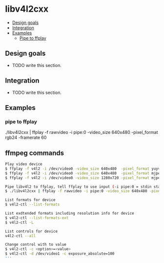 # libv4l2cxx


- [Design goals](#design-goals)
- [Integration](#integration)
- [Examples](#examples)
  - [Pipe to ffplay](#pipe-to-ffplay)


## Design goals

- TODO write this section.


## Integration

- TODO write this section.


## Examples

### pipe to ffplay
./libv4l2cxx | ffplay -f rawvideo -i pipe:0 -video_size 640x480 -pixel_format rgb24 -framerate 60


## ffmpeg commands
```bash
Play video device
$ ffplay -f v4l2 -i /dev/video0 -video_size 640x480  -pixel_format yuyv422 -framerate 30
$ ffplay -f v4l2 -i /dev/video0 -video_size 640x480  -pixel_format mjpeg
$ ffplay -f v4l2 -i /dev/video0 -video_size 1280x720 -pixel_format mjpeg -framerate 30

Pipe libv4l2 to ffplay, tell ffplay to use input (-i pipe:0 = stdin standrd input) 
$ ./libv4l2cxx | ffplay -f rawvideo -i pipe:0 -video_size 640x480 -pixel_format rgb24 -framerate 60

List formats for device
$ v4l2-ctl --list-formats

List exdtended formats including resolution info for device
$ v4l2-ctl --list-formats-ext
$ v4l2-ctl -L

List controls for device
v4l2-ctl --all 

Change control with to value
$ v4l2-ctl -c <option>=<value>
$ v4l2-ctl -d /dev/video1 -c exposure_absolute=100
'''
